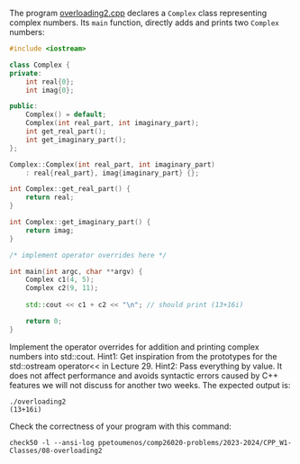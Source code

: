 The program [overloading2.cpp](overloading2.cpp) declares a `Complex` class
representing complex numbers. Its `main` function, directly adds and prints
two `Complex` numbers:

```cxx
#include <iostream>

class Complex {
private:
    int real{0};
    int imag{0};

public:
    Complex() = default;
    Complex(int real_part, int imaginary_part);
    int get_real_part();
    int get_imaginary_part();
};

Complex::Complex(int real_part, int imaginary_part) 
    : real{real_part}, imag{imaginary_part} {};

int Complex::get_real_part() {
    return real;
}

int Complex::get_imaginary_part() {
    return imag;
}

/* implement operator overrides here */

int main(int argc, char **argv) {
    Complex c1(4, 5);
    Complex c2(9, 11);
    
    std::cout << c1 + c2 << "\n"; // should print (13+16i)

    return 0;
}
```

Implement the operator overrides for addition and printing complex numbers into std::cout.
Hint1: Get inspiration from the prototypes for the std::ostream operator<< in Lecture 29.
Hint2: Pass everything by value. It does not affect performance and avoids
syntactic errors caused by C++ features we will not discuss for another two weeks.
The expected output is:
```shell
./overloading2
(13+16i)
```

Check the correctness of your program with this command:
```shell
check50 -l --ansi-log ppetoumenos/comp26020-problems/2023-2024/CPP_W1-Classes/08-overloading2
```
